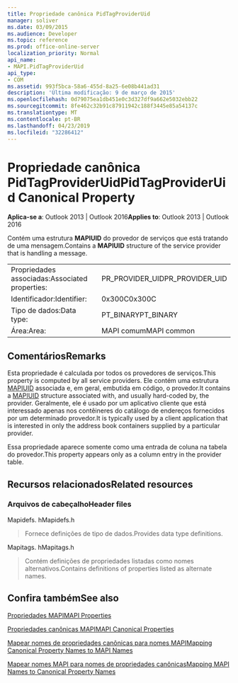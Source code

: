 ```yaml
---
title: Propriedade canônica PidTagProviderUid
manager: soliver
ms.date: 03/09/2015
ms.audience: Developer
ms.topic: reference
ms.prod: office-online-server
localization_priority: Normal
api_name:
- MAPI.PidTagProviderUid
api_type:
- COM
ms.assetid: 993f5bca-58a6-455d-8a25-6e08b441ad31
description: 'Última modificação: 9 de março de 2015'
ms.openlocfilehash: 0d79075ea1db451e0c3d327df9a662e5032ebb22
ms.sourcegitcommit: 8fe462c32b91c87911942c188f3445e85a54137c
ms.translationtype: MT
ms.contentlocale: pt-BR
ms.lasthandoff: 04/23/2019
ms.locfileid: "32286412"
---
```

# <a name="pidtagprovideruid-canonical-property"></a><span data-ttu-id="bb5a3-103">Propriedade canônica PidTagProviderUid</span><span class="sxs-lookup"><span data-stu-id="bb5a3-103">PidTagProviderUid Canonical Property</span></span>

  
  
<span data-ttu-id="bb5a3-104">**Aplica-se a**: Outlook 2013 | Outlook 2016</span><span class="sxs-lookup"><span data-stu-id="bb5a3-104">**Applies to**: Outlook 2013 | Outlook 2016</span></span> 
  
<span data-ttu-id="bb5a3-105">Contém uma estrutura **MAPIUID** do provedor de serviços que está tratando de uma mensagem.</span><span class="sxs-lookup"><span data-stu-id="bb5a3-105">Contains a **MAPIUID** structure of the service provider that is handling a message.</span></span> 
  
|||
|:-----|:-----|
|<span data-ttu-id="bb5a3-106">Propriedades associadas:</span><span class="sxs-lookup"><span data-stu-id="bb5a3-106">Associated properties:</span></span>  <br/> |<span data-ttu-id="bb5a3-107">PR_PROVIDER_UID</span><span class="sxs-lookup"><span data-stu-id="bb5a3-107">PR_PROVIDER_UID</span></span>  <br/> |
|<span data-ttu-id="bb5a3-108">Identificador:</span><span class="sxs-lookup"><span data-stu-id="bb5a3-108">Identifier:</span></span>  <br/> |<span data-ttu-id="bb5a3-109">0x300C</span><span class="sxs-lookup"><span data-stu-id="bb5a3-109">0x300C</span></span>  <br/> |
|<span data-ttu-id="bb5a3-110">Tipo de dados:</span><span class="sxs-lookup"><span data-stu-id="bb5a3-110">Data type:</span></span>  <br/> |<span data-ttu-id="bb5a3-111">PT_BINARY</span><span class="sxs-lookup"><span data-stu-id="bb5a3-111">PT_BINARY</span></span>  <br/> |
|<span data-ttu-id="bb5a3-112">Área:</span><span class="sxs-lookup"><span data-stu-id="bb5a3-112">Area:</span></span>  <br/> |<span data-ttu-id="bb5a3-113">MAPI comum</span><span class="sxs-lookup"><span data-stu-id="bb5a3-113">MAPI common</span></span>  <br/> |
   
## <a name="remarks"></a><span data-ttu-id="bb5a3-114">Comentários</span><span class="sxs-lookup"><span data-stu-id="bb5a3-114">Remarks</span></span>

<span data-ttu-id="bb5a3-115">Esta propriedade é calculada por todos os provedores de serviços.</span><span class="sxs-lookup"><span data-stu-id="bb5a3-115">This property is computed by all service providers.</span></span> <span data-ttu-id="bb5a3-116">Ele contém uma estrutura [MAPIUID](mapiuid.md) associada e, em geral, embutida em código, o provedor.</span><span class="sxs-lookup"><span data-stu-id="bb5a3-116">It contains a [MAPIUID](mapiuid.md) structure associated with, and usually hard-coded by, the provider.</span></span> <span data-ttu-id="bb5a3-117">Geralmente, ele é usado por um aplicativo cliente que está interessado apenas nos contêineres do catálogo de endereços fornecidos por um determinado provedor.</span><span class="sxs-lookup"><span data-stu-id="bb5a3-117">It is typically used by a client application that is interested in only the address book containers supplied by a particular provider.</span></span> 
  
<span data-ttu-id="bb5a3-118">Essa propriedade aparece somente como uma entrada de coluna na tabela do provedor.</span><span class="sxs-lookup"><span data-stu-id="bb5a3-118">This property appears only as a column entry in the provider table.</span></span>
  
## <a name="related-resources"></a><span data-ttu-id="bb5a3-119">Recursos relacionados</span><span class="sxs-lookup"><span data-stu-id="bb5a3-119">Related resources</span></span>

### <a name="header-files"></a><span data-ttu-id="bb5a3-120">Arquivos de cabeçalho</span><span class="sxs-lookup"><span data-stu-id="bb5a3-120">Header files</span></span>

<span data-ttu-id="bb5a3-121">Mapidefs. h</span><span class="sxs-lookup"><span data-stu-id="bb5a3-121">Mapidefs.h</span></span>
  
> <span data-ttu-id="bb5a3-122">Fornece definições de tipo de dados.</span><span class="sxs-lookup"><span data-stu-id="bb5a3-122">Provides data type definitions.</span></span>
    
<span data-ttu-id="bb5a3-123">Mapitags. h</span><span class="sxs-lookup"><span data-stu-id="bb5a3-123">Mapitags.h</span></span>
  
> <span data-ttu-id="bb5a3-124">Contém definições de propriedades listadas como nomes alternativos.</span><span class="sxs-lookup"><span data-stu-id="bb5a3-124">Contains definitions of properties listed as alternate names.</span></span>
    
## <a name="see-also"></a><span data-ttu-id="bb5a3-125">Confira também</span><span class="sxs-lookup"><span data-stu-id="bb5a3-125">See also</span></span>



[<span data-ttu-id="bb5a3-126">Propriedades MAPI</span><span class="sxs-lookup"><span data-stu-id="bb5a3-126">MAPI Properties</span></span>](mapi-properties.md)
  
[<span data-ttu-id="bb5a3-127">Propriedades canônicas MAPI</span><span class="sxs-lookup"><span data-stu-id="bb5a3-127">MAPI Canonical Properties</span></span>](mapi-canonical-properties.md)
  
[<span data-ttu-id="bb5a3-128">Mapear nomes de propriedades canônicas para nomes MAPI</span><span class="sxs-lookup"><span data-stu-id="bb5a3-128">Mapping Canonical Property Names to MAPI Names</span></span>](mapping-canonical-property-names-to-mapi-names.md)
  
[<span data-ttu-id="bb5a3-129">Mapear nomes MAPI para nomes de propriedades canônicas</span><span class="sxs-lookup"><span data-stu-id="bb5a3-129">Mapping MAPI Names to Canonical Property Names</span></span>](mapping-mapi-names-to-canonical-property-names.md)

